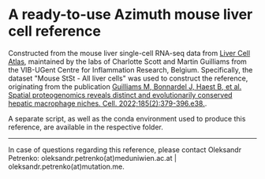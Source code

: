 # A ready-to-use Azimuth mouse liver cell reference

Constructed from the mouse liver single-cell RNA-seq data from [Liver Cell Atlas](https://www.livercellatlas.org/index.php), maintained by the labs of Charlotte Scott and Martin Guilliams from the VIB-UGent Centre for Inflammation Research, Belgium. Specifically, the dataset "Mouse StSt - All liver cells" was used to construct the reference, originating from the publication [Guilliams M, Bonnardel J, Haest B, et al. Spatial proteogenomics reveals distinct and evolutionarily conserved hepatic macrophage niches. Cell. 2022;185(2):379-396.e38.](doi:10.1016/j.cell.2021.12.018).  

A separate script, as well as the conda environment used to produce this reference, are available in the respective folder.  

---
In case of questions regarding this reference, please contact Oleksandr Petrenko: oleksandr.petrenko(at)meduniwien.ac.at | oleksandr.petrenko(at)mutation.me.
